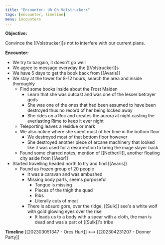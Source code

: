 ```yaml
---
title: "Encounter: Uh Oh Volstruckers"
tags: [encounter, timeline]
menu: Encounters
---
```

**Objective:** 

Convince the [[Volstrucker]]s not to interfere with our current plans.

**Encounter:**
- We try to bargain, it doesn't go well
- We agree to message everyday the [[Volstrucker]]s
- We have 5 days to get the book back from [[Avaris]]
- We stay at the tower for 8-12 hours, search the area and inside thoroughly
	- Find some books inside about the Frost Maiden
		- Learn that she was outcast and was one of the lesser betrayer gods
		- She was one of the ones that had been assumed to have been destroyed thus no record of her being locked away
		- She rides on a Roc and creates the aurora at night casting the everlasting Rime to keep it ever night
	- Teleporting leaves a residue or mark
	- We also notice where she spent most of her time in the bottom floor
		- We destroyed most of that bottom floor however
		- She destroyed another piece of arcane machinery that looked like it was used for a resurrection to bring the mage slayer back
	- Found some charred notes, mention of [[Netherill]], another floating city aside from [[Aeor]]
- Started travelling headed north to try and find [[Avaris]]
	- Found as frozen group of 20 people
		- It was a caravan and was ambushed
		- Missing body parts, seems purposeful
			- Tongue is missing
			- Pieces of the thigh the quad
			- Ribs
			- Literally cuts of meat
		- There is absurd gore, over the ridge, [[Sulk]] see's a white wolf with gold glowing eyes over the rise
			- It leads us to a body with a spear with a cloth, the man is dead and was a part of [[Sulk]]'s tribe

**Timeline**
[[202303051347 - Orcs Hurt]] <--> [[202304231207 - Donner Party]]